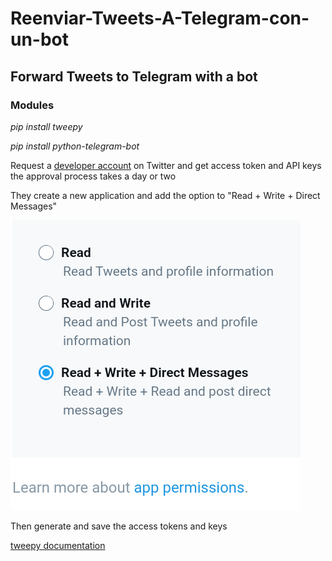 # Reenviar-Tweets-A-Telegram-con-un-bot
## Forward Tweets to Telegram with a bot
### Modules
*pip install tweepy*

*pip install python-telegram-bot*

Request a [developer account]( https://developer.twitter.com/  ) on Twitter and get access token and API keys
the approval process takes a day or two

They create a new application and add the option to "Read + Write + Direct Messages"

<img src="/image/20210729_135344.png"/>

Then generate and save the access tokens and keys

[tweepy documentation](https://docs.tweepy.org/en/latest/streaming.html?highlight=Stream#using-stream)
